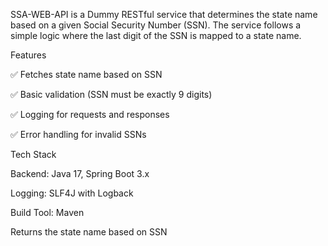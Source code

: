 SSA-WEB-API is a Dummy RESTful service that determines the state name based on a given Social Security Number (SSN).
The service follows a simple logic where the last digit of the SSN is mapped to a state name.

Features

✅ Fetches state name based on SSN

✅ Basic validation (SSN must be exactly 9 digits)

✅ Logging for requests and responses

✅ Error handling for invalid SSNs

Tech Stack

Backend: Java 17, Spring Boot 3.x

Logging: SLF4J with Logback

Build Tool: Maven

Returns the state name based on SSN
